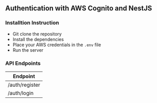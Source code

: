 ## Authentication with AWS Cognito and NestJS

### Installtion Instruction

* Git clone the repository
* Install the dependencies
* Place your AWS credentials in the `.env` file
* Run the server

### API Endpoints

| Endpoint         
| -----------------|
| /auth/register   |
| /auth/login      |